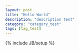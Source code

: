 ```yaml
---
layout: post
title: "Hello World"
description: "description test"
category: "category_test"
tags: [tag_test]
---
```

{% include JB/setup %}
